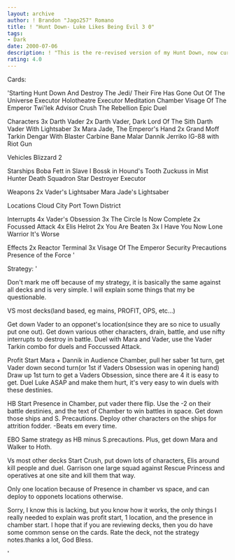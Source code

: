 ```yaml
---
layout: archive
author: ! Brandon "Jago257" Romano
title: ! "Hunt Down- Luke Likes Being Evil 3 0"
tags:
- Dark
date: 2000-07-06
description: ! "This is the re-revised version of my Hunt Down, now currently 8-1 in tournament play, the one loss was only by 11."
rating: 4.0
---
```

Cards: 

'Starting
Hunt Down And Destroy The Jedi/ Their Fire Has Gone Out Of The Universe
Executor Holotheatre
Executor Meditation Chamber
Visage Of The Emperor
Twi'lek Advisor
Crush The Rebellion
Epic Duel

Characters
3x Darth Vader
2x Darth Vader, Dark Lord Of The Sith
Darth Vader With Lightsaber
3x Mara Jade, The Emperor's Hand
2x Grand Moff Tarkin
Dengar With Blaster Carbine
Bane Malar
Dannik Jerriko
IG-88 with Riot Gun

Vehicles
Blizzard 2

Starships
Boba Fett in Slave I
Bossk in Hound's Tooth
Zuckuss in Mist Hunter
Death Squadron Star Destroyer
Executor

Weapons
2x Vader's Lightsaber
Mara Jade's Lightsaber

Locations
Cloud City Port Town District

Interrupts
4x Vader's Obsession
3x The Circle Is Now Complete
2x Focussed Attack
4x Elis Helrot
2x You Are Beaten
3x I Have You Now
Lone Warrior
It's Worse

Effects
2x Reactor Terminal
3x Visage Of The Emperor
Security Precautions
Presence of the Force
'

Strategy: '

Don't mark me off because of my strategy, it is basically the same against all decks and is very simple.
I will explain some things that my be questionable.

VS most decks(land based, eg mains, PROFIT, OPS, etc...)

Get down Vader to an opponet's location(since they are so nice to usually put one out). Get down various other characters, drain, battle, and use nifty interrupts to destroy in battle. Duel with Mara and Vader, use the Vader Tarkin combo for duels and Foccussed Attack.

Profit
Start Mara + Dannik in Audience Chamber, pull her saber 1st turn, get Vader down second turn(or 1st if Vaders Obsession was in opening hand)
Draw up 1st turn to get a Vaders Obsession, since there are 4 it is easy to get. Duel Luke ASAP and make them hurt, it's very easy to win duels with these destinies.

HB
Start Presence in Chamber, put vader there flip. Use the -2 on their battle destinies, and the text of Chamber to win battles in space.
Get down those ships and S. Precautions. Deploy other characters on the ships for attrition fodder.
-Beats em every time.

EBO
Same strategy as HB minus S.precautions.
Plus, get down Mara and Walker to Hoth.

Vs most other decks
Start Crush, put down lots of characters, Elis around kill people and duel. Garrison one large squad against Rescue Princess and operatives at one site and kill them that way.

Only one location because of Presence in chamber vs space, and can deploy to opponets locations otherwise.

Sorry, I know this is lacking, but you know how it works, the only things I really needed to explain was profit start, 1 location, and the presence in chamber start.
I hope that if you are reviewing decks, then you do have some common sense on the cards.
Rate the deck, not the strategy notes.thanks a lot, God Bless.

'